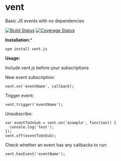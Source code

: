 vent
====

Basic JS events with no dependencies

[![Build Status](https://travis-ci.org/scottwarren/vent.png?branch=master)](https://travis-ci.org/scottwarren/vent) [![Coverage Status](https://coveralls.io/repos/scottwarren/vent/badge.png?branch=master)](https://coveralls.io/r/scottwarren/vent?branch=master)

**Installation:***

`npm install vent.js`

**Usage:**

Include vent.js before your subscriptions

New event subscription:
```
vent.on('eventName', callback);
```

Trigger event:
```
vent.trigger('eventName');
```

Unsubscribe:
```
var eventToUnSub = vent.on('example', function() {
  console.log('test');
});
vent.off(eventToUnSub);
```

Check whether an event has any callbacks to run:
```
vent.hasEvent('eventName');
```
